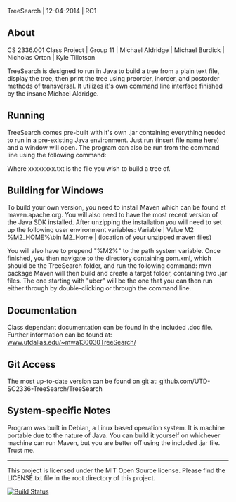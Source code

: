 TreeSearch | 12-04-2014 | RC1

About
-----

CS 2336.001 Class Project | Group 11 | Michael Aldridge | Michael Burdick | Nicholas Orton | Kyle Tillotson

TreeSearch is designed to run in Java to build a tree from a plain
text file, display the tree, then print the tree using preorder,
inorder, and postorder methods of transversal.  It utilizes it's
own command line interface finished by the insane Michael Aldridge.

Running
-------
TreeSearch comes pre-built with it's own .jar containing everything
needed to run in a pre-existing Java environment.  Just run (insert file name here)
and a window will open.  The program can also be run from the
command line using the following command:



Where xxxxxxxx.txt is the file you wish to build a tree of.

Building for Windows
--------------------
To build your own version, you need to install Maven which can be
found at maven.apache.org.  You will also need to have the most recent
version of the Java SDK installed.  After unzipping the
installation you will need to set up the following user environment
variables:
Variable	|	Value
M2			%M2_HOME%\bin
M2_Home		|	(location of your unzipped maven files)

You will also have to prepend "%M2%" to the path system variable.
Once finished, you then navigate to the directory containing
pom.xml, which should be the TreeSearch folder, and run the following
command:
	mvn package
Maven will then build and create a target folder, containing two .jar
files.  The one starting with "uber" will be the one that you can then
run either through by double-clicking or through the command line.

Documentation
-------------

Class dependant documentation can be found in the included .doc file.
Further information can be found at:
	www.utdallas.edu/~mwa130030TreeSearch/

Git Access
----------

The most up-to-date version can be found on git at:
	github.com/UTD-SC2336-TreeSearch/TreeSearch

System-specific Notes
---------------------

Program was built in Debian, a Linux based operation system.  It is
machine portable due to the nature of Java.  You can build it yourself
on whichever machine can run Maven, but you are better off using the
included .jar file.  Trust me.

----------------------------------------
This project is licensed under the MIT Open Source license.  Please find the LICENSE.txt file in the root directory of this project.

[![Build Status](https://travis-ci.org/UTD-CS2336-TreeSearch/TreeSearch.svg?branch=master)](https://travis-ci.org/UTD-CS2336-TreeSearch/TreeSearch)
